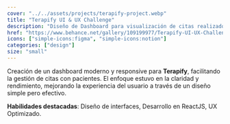 ```yaml
---
cover: "../../assets/projects/terapify-project.webp"
title: "Terapify UI & UX Challenge"
description: "Diseño de Dashboard para visualización de citas realizado para Terapify."
href: "https://www.behance.net/gallery/109199977/Terapify-UI-UX-Challenge"
icons: ["simple-icons:figma", "simple-icons:notion"]
categories: ["design"]
size: "small"
---
```


Creación de un dashboard moderno y responsive para **Terapify**, facilitando la gestión de citas con pacientes. El enfoque estuvo en la claridad y rendimiento, mejorando la experiencia del usuario a través de un diseño simple pero efectivo.

**Habilidades destacadas**: Diseño de interfaces, Desarrollo en ReactJS, UX Optimizado.
